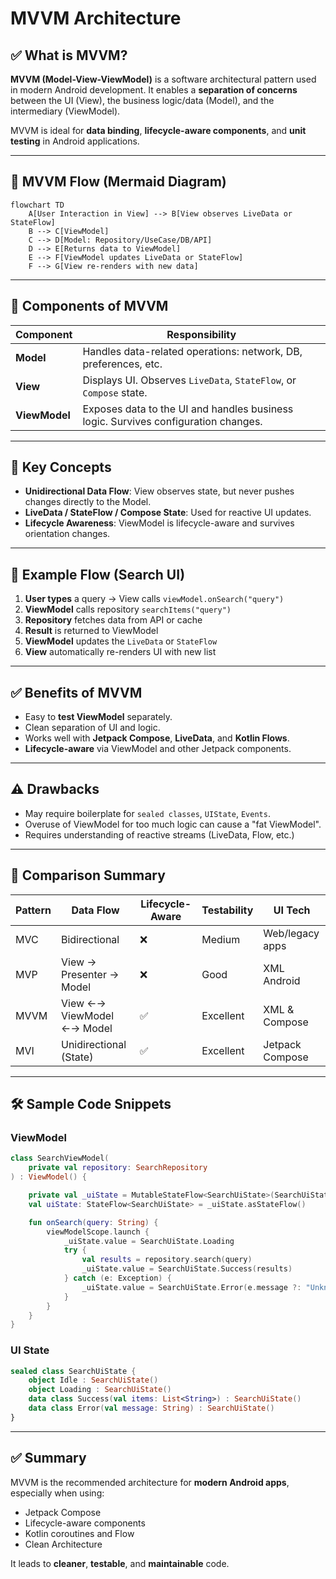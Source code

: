 # MVVM Architecture

## ✅ What is MVVM?

**MVVM (Model-View-ViewModel)** is a software architectural pattern used in modern Android development. It enables a **separation of concerns** between the UI (View), the business logic/data (Model), and the intermediary (ViewModel).

MVVM is ideal for **data binding**, **lifecycle-aware components**, and **unit testing** in Android applications.

---

## 🔄 MVVM Flow (Mermaid Diagram)

```mermaid
flowchart TD
    A[User Interaction in View] --> B[View observes LiveData or StateFlow]
    B --> C[ViewModel]
    C --> D[Model: Repository/UseCase/DB/API]
    D --> E[Returns data to ViewModel]
    E --> F[ViewModel updates LiveData or StateFlow]
    F --> G[View re-renders with new data]
```

---

## 🧩 Components of MVVM

| Component    | Responsibility                                                                 |
|--------------|----------------------------------------------------------------------------------|
| **Model**     | Handles data-related operations: network, DB, preferences, etc.                 |
| **View**      | Displays UI. Observes `LiveData`, `StateFlow`, or `Compose` state.              |
| **ViewModel** | Exposes data to the UI and handles business logic. Survives configuration changes. |

---

## 🧠 Key Concepts

- **Unidirectional Data Flow**: View observes state, but never pushes changes directly to the Model.
- **LiveData / StateFlow / Compose State**: Used for reactive UI updates.
- **Lifecycle Awareness**: ViewModel is lifecycle-aware and survives orientation changes.

---

## 📱 Example Flow (Search UI)

1. **User types** a query → View calls `viewModel.onSearch("query")`
2. **ViewModel** calls repository `searchItems("query")`
3. **Repository** fetches data from API or cache
4. **Result** is returned to ViewModel
5. **ViewModel** updates the `LiveData` or `StateFlow`
6. **View** automatically re-renders UI with new list

---

## ✅ Benefits of MVVM

- Easy to **test ViewModel** separately.
- Clean separation of UI and logic.
- Works well with **Jetpack Compose**, **LiveData**, and **Kotlin Flows**.
- **Lifecycle-aware** via ViewModel and other Jetpack components.

---

## ⚠️ Drawbacks

- May require boilerplate for `sealed classes`, `UIState`, `Events`.
- Overuse of ViewModel for too much logic can cause a "fat ViewModel".
- Requires understanding of reactive streams (LiveData, Flow, etc.)

---

## 🔄 Comparison Summary

| Pattern | Data Flow             | Lifecycle-Aware | Testability | UI Tech         |
|--------|------------------------|------------------|-------------|------------------|
| MVC    | Bidirectional          | ❌                | Medium      | Web/legacy apps  |
| MVP    | View → Presenter → Model | ❌              | Good        | XML Android      |
| MVVM   | View ←→ ViewModel ←→ Model | ✅             | Excellent   | XML & Compose    |
| MVI    | Unidirectional (State) | ✅                | Excellent   | Jetpack Compose  |

---

## 🛠️ Sample Code Snippets

### ViewModel

```kotlin
class SearchViewModel(
    private val repository: SearchRepository
) : ViewModel() {

    private val _uiState = MutableStateFlow<SearchUiState>(SearchUiState.Idle)
    val uiState: StateFlow<SearchUiState> = _uiState.asStateFlow()

    fun onSearch(query: String) {
        viewModelScope.launch {
            _uiState.value = SearchUiState.Loading
            try {
                val results = repository.search(query)
                _uiState.value = SearchUiState.Success(results)
            } catch (e: Exception) {
                _uiState.value = SearchUiState.Error(e.message ?: "Unknown error")
            }
        }
    }
}
```

### UI State

```kotlin
sealed class SearchUiState {
    object Idle : SearchUiState()
    object Loading : SearchUiState()
    data class Success(val items: List<String>) : SearchUiState()
    data class Error(val message: String) : SearchUiState()
}
```

---

## ✅ Summary

MVVM is the recommended architecture for **modern Android apps**, especially when using:

- Jetpack Compose
- Lifecycle-aware components
- Kotlin coroutines and Flow
- Clean Architecture

It leads to **cleaner**, **testable**, and **maintainable** code.

